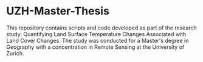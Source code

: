 # UZH-Master-Thesis
This repository contains scripts and code developed as part of the research study: Quantifying Land Surface Temperature Changes Associated with Land Cover Changes. The study was conducted for a Master's degree in Geography with a concentration in Remote Sensing at the University of Zurich.
